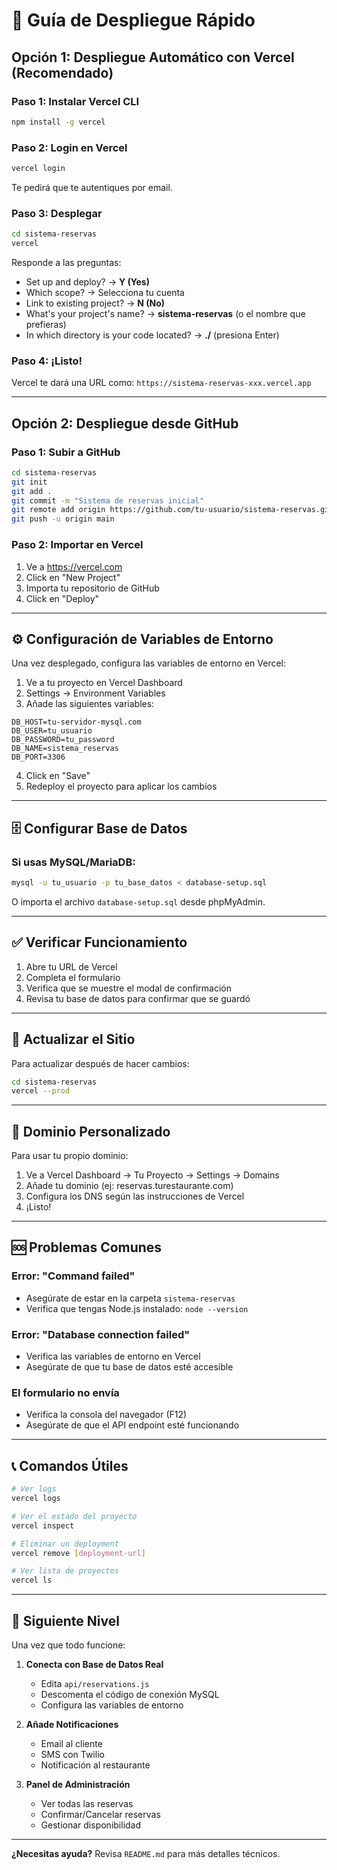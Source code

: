 # 🚀 Guía de Despliegue Rápido

## Opción 1: Despliegue Automático con Vercel (Recomendado)

### Paso 1: Instalar Vercel CLI
```bash
npm install -g vercel
```

### Paso 2: Login en Vercel
```bash
vercel login
```
Te pedirá que te autentiques por email.

### Paso 3: Desplegar
```bash
cd sistema-reservas
vercel
```

Responde a las preguntas:
- Set up and deploy? → **Y (Yes)**
- Which scope? → Selecciona tu cuenta
- Link to existing project? → **N (No)**
- What's your project's name? → **sistema-reservas** (o el nombre que prefieras)
- In which directory is your code located? → **./** (presiona Enter)

### Paso 4: ¡Listo!
Vercel te dará una URL como: `https://sistema-reservas-xxx.vercel.app`

---

## Opción 2: Despliegue desde GitHub

### Paso 1: Subir a GitHub
```bash
cd sistema-reservas
git init
git add .
git commit -m "Sistema de reservas inicial"
git remote add origin https://github.com/tu-usuario/sistema-reservas.git
git push -u origin main
```

### Paso 2: Importar en Vercel
1. Ve a https://vercel.com
2. Click en "New Project"
3. Importa tu repositorio de GitHub
4. Click en "Deploy"

---

## ⚙️ Configuración de Variables de Entorno

Una vez desplegado, configura las variables de entorno en Vercel:

1. Ve a tu proyecto en Vercel Dashboard
2. Settings → Environment Variables
3. Añade las siguientes variables:

```
DB_HOST=tu-servidor-mysql.com
DB_USER=tu_usuario
DB_PASSWORD=tu_password
DB_NAME=sistema_reservas
DB_PORT=3306
```

4. Click en "Save"
5. Redeploy el proyecto para aplicar los cambios

---

## 🗄️ Configurar Base de Datos

### Si usas MySQL/MariaDB:

```bash
mysql -u tu_usuario -p tu_base_datos < database-setup.sql
```

O importa el archivo `database-setup.sql` desde phpMyAdmin.

---

## ✅ Verificar Funcionamiento

1. Abre tu URL de Vercel
2. Completa el formulario
3. Verifica que se muestre el modal de confirmación
4. Revisa tu base de datos para confirmar que se guardó

---

## 🔧 Actualizar el Sitio

Para actualizar después de hacer cambios:

```bash
cd sistema-reservas
vercel --prod
```

---

## 📱 Dominio Personalizado

Para usar tu propio dominio:

1. Ve a Vercel Dashboard → Tu Proyecto → Settings → Domains
2. Añade tu dominio (ej: reservas.turestaurante.com)
3. Configura los DNS según las instrucciones de Vercel
4. ¡Listo!

---

## 🆘 Problemas Comunes

### Error: "Command failed"
- Asegúrate de estar en la carpeta `sistema-reservas`
- Verifica que tengas Node.js instalado: `node --version`

### Error: "Database connection failed"
- Verifica las variables de entorno en Vercel
- Asegúrate de que tu base de datos esté accesible

### El formulario no envía
- Verifica la consola del navegador (F12)
- Asegúrate de que el API endpoint esté funcionando

---

## 📞 Comandos Útiles

```bash
# Ver logs
vercel logs

# Ver el estado del proyecto
vercel inspect

# Eliminar un deployment
vercel remove [deployment-url]

# Ver lista de proyectos
vercel ls
```

---

## 🎯 Siguiente Nivel

Una vez que todo funcione:

1. **Conecta con Base de Datos Real**
   - Edita `api/reservations.js`
   - Descomenta el código de conexión MySQL
   - Configura las variables de entorno

2. **Añade Notificaciones**
   - Email al cliente
   - SMS con Twilio
   - Notificación al restaurante

3. **Panel de Administración**
   - Ver todas las reservas
   - Confirmar/Cancelar reservas
   - Gestionar disponibilidad

---

**¿Necesitas ayuda?** Revisa `README.md` para más detalles técnicos.
